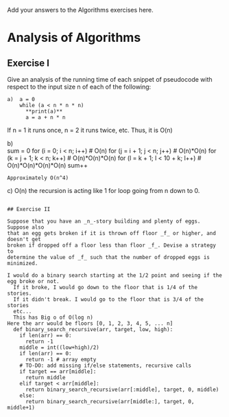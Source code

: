 Add your answers to the Algorithms exercises here.
# Analysis of Algorithms

## Exercise I

Give an analysis of the running time of each snippet of
pseudocode with respect to the input size n of each of the following:

```
a)  a = 0                      
    while (a < n * n * n)  
      **print(a)**   
      a = a + n * n
```
If n = 1 it runs once, n = 2 it runs twice, etc.
Thus, it is O(n)

b)  
    sum = 0
    for (i = 0; i < n; i++)                 # O(n)
      for (j = i + 1; j < n; j++)             # O(n)*O(n)
        for (k = j + 1; k < n; k++)               # O(n)*O(n)*O(n)
          for (l = k + 1; l < 10 + k; l++)          # O(n)*O(n)*O(n)*O(n)
            sum++
```
Approximately O(n^4)

```
c)  O(n) the recursion is acting like 1 for loop going from n down to 0.
```

## Exercise II

Suppose that you have an _n_-story building and plenty of eggs. Suppose also
that an egg gets broken if it is thrown off floor _f_ or higher, and doesn't get
broken if dropped off a floor less than floor _f_. Devise a strategy to
determine the value of _f_ such that the number of dropped eggs is minimized.

I would do a binary search starting at the 1/2 point and seeing if the egg broke or not.
  If it broke, I would go down to the floor that is 1/4 of the stories. 
  If it didn't break. I would go to the floor that is 3/4 of the stories
  etc...
  This has Big o of O(log n)
Here the arr would be floors [0, 1, 2, 3, 4, 5, ... n]
  def binary_search_recursive(arr, target, low, high):
    if len(arr) == 0:
      return -1
    middle = int((low+high)/2)
    if len(arr) == 0:
      return -1 # array empty
    # TO-DO: add missing if/else statements, recursive calls
    if target == arr[middle]:
      return middle
    elif target < arr[middle]:
      return binary_search_recursive(arr[:middle], target, 0, middle)
    else:
      return binary_search_recursive(arr[middle:], target, 0, middle+1)